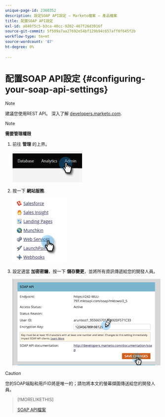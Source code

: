 ```yaml
---
unique-page-id: 2360352
description: 設定SOAP API設定 — Marketo檔案 — 產品檔案
title: 配置SOAP API設定
exl-id: a848f5c5-b3ca-40cc-9202-467f26d3916f
source-git-commit: 5f509a7aa27692e54bf129b94c657aff0f645f2b
workflow-type: tm+mt
source-wordcount: '87'
ht-degree: 0%

---
```


# 配置SOAP API設定 {#configuring-your-soap-api-settings}

>[!NOTE]
>
>建議您使用REST API。 深入了解 [developers.marketo.com](https://developers.marketo.com/documentation/rest/).

>[!NOTE]
>
>**需要管理權限**

1. 前往 **管理** 的上界。

   ![](assets/configuring-your-soap-api-settings-1.png)

1. 按一下 **網站服務**.

   ![](assets/configuring-your-soap-api-settings-2.png)

1. 設定適當 **加密密鑰**，按一下 **儲存變更**，並將所有資訊傳遞給您的開發人員。

   ![](assets/configuring-your-soap-api-settings-3.png)

>[!CAUTION]
>
>您的SOAP端點和用戶ID將是唯一的；請勿將本文的螢幕擷圖傳送給您的開發人員。

>[!MORELIKETHIS]
>
>[SOAP API檔案](https://developers.marketo.com/documentation/soap/)
